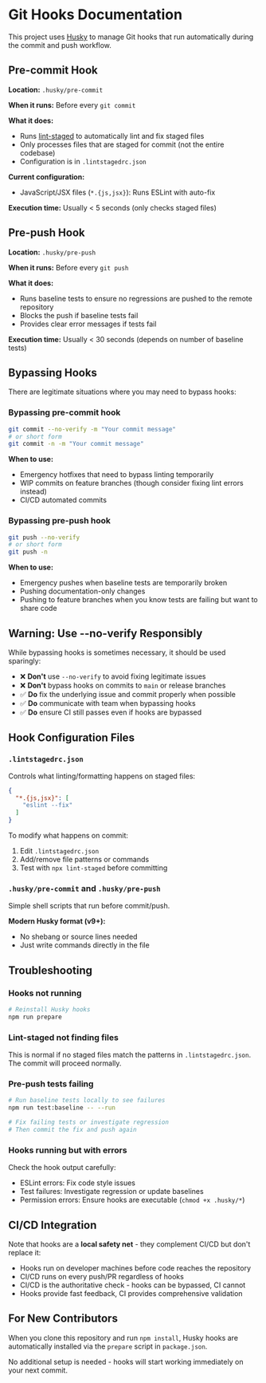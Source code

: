 # Git Hooks Documentation

This project uses [Husky](https://typicode.github.io/husky/) to manage Git hooks that run automatically during the commit and push workflow.

## Pre-commit Hook

**Location:** `.husky/pre-commit`

**When it runs:** Before every `git commit`

**What it does:**

- Runs [lint-staged](https://github.com/okonet/lint-staged) to automatically lint and fix staged files
- Only processes files that are staged for commit (not the entire codebase)
- Configuration is in `.lintstagedrc.json`

**Current configuration:**

- JavaScript/JSX files (`*.{js,jsx}`): Runs ESLint with auto-fix

**Execution time:** Usually < 5 seconds (only checks staged files)

## Pre-push Hook

**Location:** `.husky/pre-push`

**When it runs:** Before every `git push`

**What it does:**

- Runs baseline tests to ensure no regressions are pushed to the remote repository
- Blocks the push if baseline tests fail
- Provides clear error messages if tests fail

**Execution time:** Usually < 30 seconds (depends on number of baseline tests)

## Bypassing Hooks

There are legitimate situations where you may need to bypass hooks:

### Bypassing pre-commit hook

```bash
git commit --no-verify -m "Your commit message"
# or short form
git commit -n -m "Your commit message"
```

**When to use:**

- Emergency hotfixes that need to bypass linting temporarily
- WIP commits on feature branches (though consider fixing lint errors instead)
- CI/CD automated commits

### Bypassing pre-push hook

```bash
git push --no-verify
# or short form
git push -n
```

**When to use:**

- Emergency pushes when baseline tests are temporarily broken
- Pushing documentation-only changes
- Pushing to feature branches when you know tests are failing but want to share code

## Warning: Use --no-verify Responsibly

While bypassing hooks is sometimes necessary, it should be used sparingly:

- ❌ **Don't** use `--no-verify` to avoid fixing legitimate issues
- ❌ **Don't** bypass hooks on commits to `main` or release branches
- ✅ **Do** fix the underlying issue and commit properly when possible
- ✅ **Do** communicate with team when bypassing hooks
- ✅ **Do** ensure CI still passes even if hooks are bypassed

## Hook Configuration Files

### `.lintstagedrc.json`

Controls what linting/formatting happens on staged files:

```json
{
  "*.{js,jsx}": [
    "eslint --fix"
  ]
}
```

To modify what happens on commit:

1. Edit `.lintstagedrc.json`
2. Add/remove file patterns or commands
3. Test with `npx lint-staged` before committing

### `.husky/pre-commit` and `.husky/pre-push`

Simple shell scripts that run before commit/push.

**Modern Husky format (v9+):**

- No shebang or source lines needed
- Just write commands directly in the file

## Troubleshooting

### Hooks not running

```bash
# Reinstall Husky hooks
npm run prepare
```

### Lint-staged not finding files

This is normal if no staged files match the patterns in `.lintstagedrc.json`. The commit will proceed normally.

### Pre-push tests failing

```bash
# Run baseline tests locally to see failures
npm run test:baseline -- --run

# Fix failing tests or investigate regression
# Then commit the fix and push again
```

### Hooks running but with errors

Check the hook output carefully:

- ESLint errors: Fix code style issues
- Test failures: Investigate regression or update baselines
- Permission errors: Ensure hooks are executable (`chmod +x .husky/*`)

## CI/CD Integration

Note that hooks are a **local safety net** - they complement CI/CD but don't replace it:

- Hooks run on developer machines before code reaches the repository
- CI/CD runs on every push/PR regardless of hooks
- CI/CD is the authoritative check - hooks can be bypassed, CI cannot
- Hooks provide fast feedback, CI provides comprehensive validation

## For New Contributors

When you clone this repository and run `npm install`, Husky hooks are automatically installed via the `prepare` script in `package.json`.

No additional setup is needed - hooks will start working immediately on your next commit.
